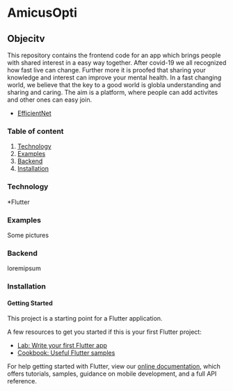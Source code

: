 # AmicusOpti

## Objecitv
This repository contains the frontend code for an app which brings people with shared interest in a easy way together. 
After covid-19 we all recognized how fast live can change. Further more it is proofed that sharing your knowledge and interest can improve your mental health. 
In a fast changing world, we believe that the key to a good world is globla understanding and sharing and caring. 
The aim is a platform, where people can add activites and other ones can easy join. 

* [EfficientNet](https://www.nhs.uk/mental-health/self-help/guides-tools-and-activities/five-steps-to-mental-wellbeing/)


### Table of content
 1. [Technology](#tech)
 2. [Examples](#examples)
 3. [Backend](#backend) 
 4. [Installation](#installation)

### Technology <a name="tech"></a>
*Flutter
### Examples <a name="examples"></a>
Some pictures
### Backend <a name="backend"></a>
loremipsum
### Installation <a name="about"></a>

#### Getting Started

This project is a starting point for a Flutter application.

A few resources to get you started if this is your first Flutter project:

- [Lab: Write your first Flutter app](https://flutter.dev/docs/get-started/codelab)
- [Cookbook: Useful Flutter samples](https://flutter.dev/docs/cookbook)

For help getting started with Flutter, view our
[online documentation](https://flutter.dev/docs), which offers tutorials,
samples, guidance on mobile development, and a full API reference.


